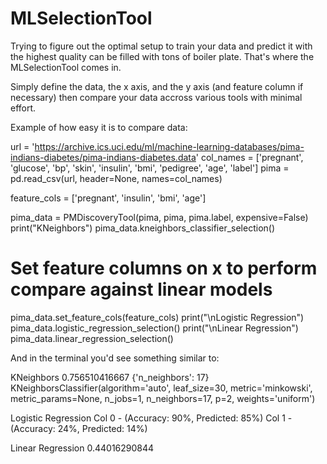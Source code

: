 # MLSelectionTool

Trying to figure out the optimal setup to train your data and predict it with the highest quality can be filled with tons of boiler plate.
That's where the MLSelectionTool comes in.

Simply define the data, the x axis, and the y axis (and feature column if necessary) then compare your data accross various tools with minimal effort.

Example of how easy it is to compare data:

url = 'https://archive.ics.uci.edu/ml/machine-learning-databases/pima-indians-diabetes/pima-indians-diabetes.data'
col_names = ['pregnant', 'glucose', 'bp', 'skin', 'insulin', 'bmi', 'pedigree', 'age', 'label']
pima = pd.read_csv(url, header=None, names=col_names)

feature_cols = ['pregnant', 'insulin', 'bmi', 'age']

pima_data = PMDiscoveryTool(pima, pima, pima.label, expensive=False)
print("KNeighbors")
pima_data.kneighbors_classifier_selection()

# Set feature columns on x to perform compare against linear models
pima_data.set_feature_cols(feature_cols)
print("\nLogistic Regression")
pima_data.logistic_regression_selection()
print("\nLinear Regression")
pima_data.linear_regression_selection()

And in the terminal you'd see something similar to:

KNeighbors
0.756510416667
{'n_neighbors': 17}
KNeighborsClassifier(algorithm='auto', leaf_size=30, metric='minkowski',
           metric_params=None, n_jobs=1, n_neighbors=17, p=2,
           weights='uniform')

Logistic Regression
Col 0 - (Accuracy: 90%, Predicted: 85%)
Col 1 - (Accuracy: 24%, Predicted: 14%)

Linear Regression
0.44016290844
